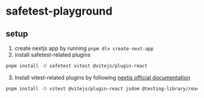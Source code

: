 # safetest-playground

## setup

1. create nextjs app by running `pnpm dlx create-next-app`
2. install safetest-related plugins

  ```sh
  pnpm install -D safetest vitest @vitejs/plugin-react
  ```

3. Install vitest-related plugins by following [nextjs official documentation](https://nextjs.org/docs/app/building-your-application/testing/vitest)

  ```sh
  pnpm install -D vitest @vitejs/plugin-react jsdom @testing-library/react
  ```
